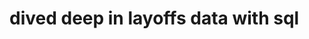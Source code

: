 <h1>dived deep in layoffs data with sql <h1/>
  <img src="
<h3></h3>Solved many basic to advance questions of sql on layoffs data which was cleaned earlier is sql<h3/>

